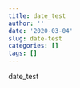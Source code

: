 ```yaml
---
title: date_test
author: ''
date: '2020-03-04'
slug: date-test
categories: []
tags: []
---
```


date_test 